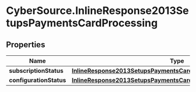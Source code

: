 # CyberSource.InlineResponse2013SetupsPaymentsCardProcessing

## Properties
Name | Type | Description | Notes
------------ | ------------- | ------------- | -------------
**subscriptionStatus** | [**InlineResponse2013SetupsPaymentsCardProcessingSubscriptionStatus**](InlineResponse2013SetupsPaymentsCardProcessingSubscriptionStatus.md) |  | [optional] 
**configurationStatus** | [**InlineResponse2013SetupsPaymentsCardProcessingConfigurationStatus**](InlineResponse2013SetupsPaymentsCardProcessingConfigurationStatus.md) |  | [optional] 


